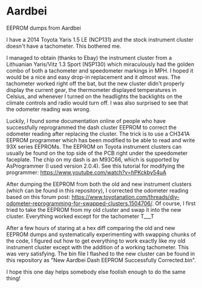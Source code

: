 # Aardbei
EEPROM dumps from Aardbei

I have a 2014 Toyota Yaris 1.5 LE (NCP131) and the stock instrument cluster doesn't have a tachometer.
This bothered me.

I managed to obtain (thanks to Ebay) the instrument cluster from a Lithuanian Yaris/Vitz 1.3 Sport (NSP130) which miraculously had the golden combo of both a tachometer and speedometer markings in MPH.
I hoped it would be a nice and easy drop-in replacement and it *almost* was. The tachometer worked right off the bat, but the new cluster didn't properly display the current gear, the thermometer displayed temperatures in Celsius, and whenever I turned on the headlights the backlights on the climate controls and radio would turn off. I was also surprised to see that the odometer reading was wrong.

Luckily, I found some documentation online of people who have successfully reprogrammed the dash cluster EEPROM to correct the odometer reading after replacing the cluster.
The trick is to use a CH341A EEPROM programmer which has been modified to be able to read and write 93X series EEPROMs. The EEPROM on Toyota instrument clusters can usually be found on the top side of the PCB right under the speedometer faceplate. The chip on my dash is an M93C66, which is supported by AsProgrammer (I used version 2.0.4).
See this tutorial for modifying the programmer: https://www.youtube.com/watch?v=hPKckby54uA

After dumping the EEPROM from both the old and new instrument clusters (which can be found in this repository), I corrected the odometer reading based on this forum post: https://www.toyotanation.com/threads/diy-odometer-reprogramming-for-swapped-clusters.1504706/. Of course, I first tried to take the EEPROM from my old cluster and swap it into the new cluster. Everything worked except for the tachometer T___T

After a few hours of staring at a hex diff comparing the old and new EEPROM dumps and systematically experimenting with swapping chunks of the code, I figured out how to get everything to work exactly like my old instrument cluster except with the addition of a working tachometer. This was very satisfying. 
The bin file I flashed to the new cluster can be found in this repository as "New Aardbei Dash EEPROM Successfully Corrected.bin".

I hope this one day helps somebody else foolish enough to do the same thing!
